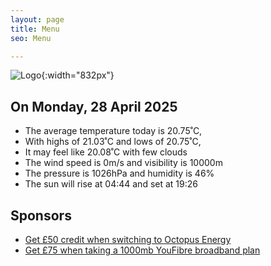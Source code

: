 ```yaml
---
layout: page
title: Menu
seo: Menu

---
```


![Logo](/images/logo.jpg){:width="832px"}

<!-- weather_marker starts -->
## On Monday, 28 April 2025

- The average temperature today is 20.75˚C,
- With highs of 21.03˚C and lows of 20.75˚C,
- It may feel like 20.08˚C with few clouds
- The wind speed is 0m/s and visibility is 10000m
- The pressure is 1026hPa and humidity is 46%
- The sun will rise at 04:44 and set at 19:26

<!-- weather_marker ends -->

## Sponsors

- [Get £50 credit when switching to Octopus Energy](https://bit.ly/3oD1nnS)
- [Get £75 when taking a 1000mb YouFibre broadband plan](https://aklam.io/91zWhU?)
